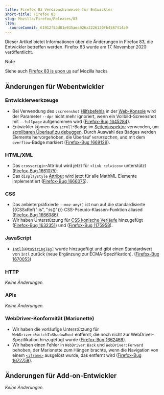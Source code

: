 ```yaml
---
title: Firefox 83 Versionshinweise für Entwickler
short-title: Firefox 83
slug: Mozilla/Firefox/Releases/83
l10n:
  sourceCommit: 61912f53d01e935aea926a2226130fb4587414a9
---
```


Dieser Artikel bietet Informationen über die Änderungen in Firefox 83, die Entwickler betreffen werden. Firefox 83 wurde am 17. November 2020 veröffentlicht.

> [!NOTE]
> Siehe auch [Firefox 83 is upon us](https://hacks.mozilla.org/2020/11/firefox-83-is-upon-us/) auf Mozilla hacks

## Änderungen für Webentwickler

### Entwicklerwerkzeuge

- Bei Verwendung des `:screenshot` [Hilfsbefehls](https://firefox-source-docs.mozilla.org/devtools-user/web_console/helpers/index.html) in der [Web-Konsole](https://firefox-source-docs.mozilla.org/devtools-user/web_console/index.html) wird der Parameter `--dpr` nicht mehr ignoriert, wenn ein Vollbild-Screenshot mit `--fullpage` aufgenommen wird ([Firefox-Bug 1645284](https://bugzil.la/1645284)).
- Entwickler können das `scroll`-Badge im [Seiteninspektor](https://firefox-source-docs.mozilla.org/devtools-user/page_inspector/index.html) verwenden, um [scrollbaren Überlauf zu debuggen](https://firefox-source-docs.mozilla.org/devtools-user/page_inspector/how_to/debug_scrollable_overflow/index.html). Durch Auswahl des Badges werden Elemente hervorgehoben, die Überlauf _verursachen_, und mit dem `overflow`-Badge markiert ([Firefox-Bug 1669129](https://bugzil.la/1669129)).

### HTML/XML

- Das `crossorigin`-Attribut wird jetzt für `<link rel=icon>` unterstützt ([Firefox-Bug 1661075](https://bugzil.la/1661075)).
- Das `displaystyle` [Attribut](/de/docs/Web/MathML/Reference/Attribute) wird jetzt für alle MathML-Elemente implementiert ([Firefox-Bug 1666075](https://bugzil.la/1666075)).

### CSS

- Das anbieterpräfixierte `:-moz-any()` ist nun auf die standardisierte {{CSSxRef(":is", ":is()")}} CSS-Pseudo-Klassen-Funktion aliased ([Firefox-Bug 1666086](https://bugzil.la/1666086)).
- Wir haben Unterstützung für [CSS konische Verläufe](/de/docs/Web/CSS/gradient/conic-gradient) hinzugefügt ([Firefox-Bug 1632351](https://bugzil.la/1632351)) und ([Firefox-Bug 1175958](https://bugzil.la/1175958)).

### JavaScript

- [`Intl[@@toStringTag]`](/de/docs/Web/JavaScript/Reference/Global_Objects/Symbol/toStringTag) wurde hinzugefügt und gibt einen Standardwert von `Intl` zurück (neue Ergänzung zur ECMA-Spezifikation). ([Firefox-Bug 1670053](https://bugzil.la/1670053))

### HTTP

_Keine Änderungen._

### APIs

_Keine Änderungen._

### WebDriver-Konformität (Marionette)

- Wir haben die vorläufige Unterstützung für `WebDriver:SwitchToShadowRoot` entfernt, die noch nicht zur WebDriver-Spezifikation hinzugefügt wurde ([Firefox-Bug 1662468](https://bugzil.la/1662468)).
- Wir haben einen Fehler in `WebDriver:Back` und `WebDriver:Forward` behoben, der Marionette zum Hängen brachte, wenn die Navigation von einem [`<iframe>`](/de/docs/Web/HTML/Reference/Elements/iframe) ausgelöst wurde, das entfernt wird ([Firefox-Bug 1672758](https://bugzil.la/1672758)).

## Änderungen für Add-on-Entwickler

_Keine Änderungen._
